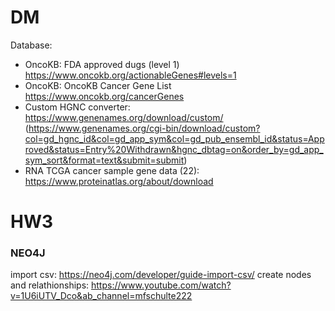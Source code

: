 # DM

Database: 
- OncoKB: FDA approved dugs (level 1) https://www.oncokb.org/actionableGenes#levels=1 
- OncoKB: OncoKB Cancer Gene List https://www.oncokb.org/cancerGenes
- Custom HGNC converter: https://www.genenames.org/download/custom/ (https://www.genenames.org/cgi-bin/download/custom?col=gd_hgnc_id&col=gd_app_sym&col=gd_pub_ensembl_id&status=Approved&status=Entry%20Withdrawn&hgnc_dbtag=on&order_by=gd_app_sym_sort&format=text&submit=submit)
- RNA TCGA cancer sample gene data (22): https://www.proteinatlas.org/about/download

# HW3

### NEO4J
import csv: https://neo4j.com/developer/guide-import-csv/
create nodes and relathionships: https://www.youtube.com/watch?v=1U6iUTV_Dco&ab_channel=mfschulte222
